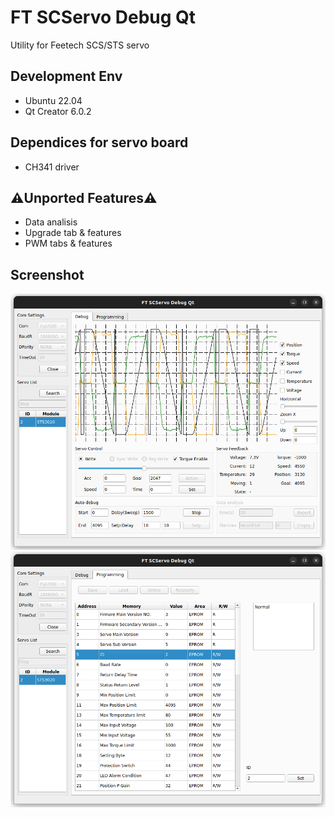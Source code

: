# FT SCServo Debug Qt

Utility for Feetech SCS/STS servo

## Development Env
- Ubuntu 22.04
- Qt Creator 6.0.2

## Dependices for servo board
- CH341 driver

## ⚠️Unported Features⚠️
- Data analisis
- Upgrade tab & features
- PWM tabs & features

## Screenshot

![](pic/debug.png)
![](pic/prog.png)